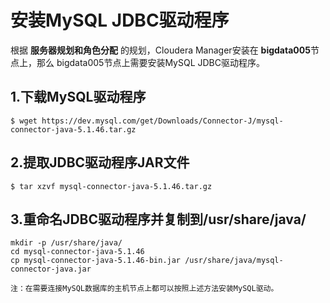 安装MySQL JDBC驱动程序
================================================================================
根据 **服务器规划和角色分配** 的规划，Cloudera Manager安装在 **bigdata005**节点上，那么
bigdata005节点上需要安装MySQL JDBC驱动程序。

## 1.下载MySQL驱动程序
```shell
$ wget https://dev.mysql.com/get/Downloads/Connector-J/mysql-connector-java-5.1.46.tar.gz
```

## 2.提取JDBC驱动程序JAR文件
```shell
$ tar xzvf mysql-connector-java-5.1.46.tar.gz
```

## 3.重命名JDBC驱动程序并复制到/usr/share/java/
```shell
mkdir -p /usr/share/java/
cd mysql-connector-java-5.1.46
cp mysql-connector-java-5.1.46-bin.jar /usr/share/java/mysql-connector-java.jar
```

```
注：在需要连接MySQL数据库的主机节点上都可以按照上述方法安装MySQL驱动。
```
